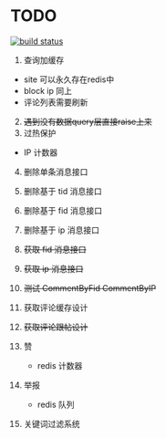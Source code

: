 TODO
======
[![build status](http://ci.hunantv.com/projects/14/status.png?ref=master)](http://ci.hunantv.com/projects/14?ref=master)

1. 查询加缓存
  * site 可以永久存在redis中
  * block ip 同上
  * 评论列表需要刷新
2. ~~遇到没有数据query层直接raise上来~~
3. 过热保护
  * IP 计数器

4. 删除单条消息接口
5. 删除基于 tid 消息接口
6. 删除基于 fid 消息接口
7. 删除基于 ip 消息接口

8. ~~获取 fid 消息接口~~
9. ~~获取 ip 消息接口~~

10. ~~测试 CommentByFid CommentByIP~~
11. 获取评论缓存设计
12. ~~获取评论跟帖设计~~

13. 赞
    * redis 计数器
14. 举报
    * redis 队列

15. 关键词过滤系统

